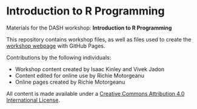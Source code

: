 # Introduction to R Programming
Materials for the DASH workshop: **Introduction to R Programming**  

This repository contains workshop files, as well as files used to create the [workshop webpage](https://scds.github.io/intro-r/) with GitHub Pages. 

Contributions by the following individuals: 
- Workshop content created by Isaac Kinley and Vivek Jadon
- Content edited for online use by Richie Motorgeanu
- Online pages created by Richie Motorgeanu

All content is made available under a [Creative Commons Attribution 4.0 International License](https://creativecommons.org/licenses/by/4.0/).  
